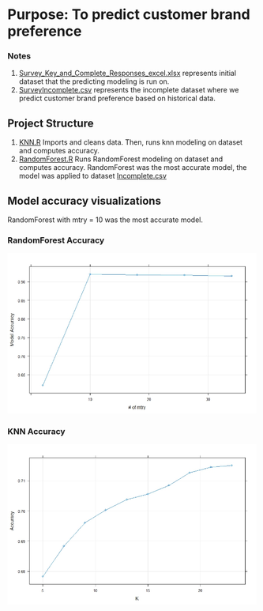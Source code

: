# Purpose: To predict customer brand preference

### Notes
1. [Survey_Key_and_Complete_Responses_excel.xlsx](R%20projects/Brand%20Preference/Survey_Key_and_Complete_Responses_excel.xlsx) represents initial dataset that the predicting modeling is run on.
2. [SurveyIncomplete.csv](R%20projects/Brand%20Preference/SurveyIncomplete.csv) represents the incomplete dataset where we predict customer brand preference based on historical data.

## Project Structure
1. [KNN.R](R%20projects/Brand%20Preference/KNN.R)  Imports and cleans data. Then, runs knn modeling on dataset and computes accuracy.
2. [RandomForest.R](R%20projects/Brand%20Preference/Random%20Forest.R) Runs RandomForest modeling on dataset and computes accuracy. RandomForest was the most accurate model, the model was applied to dataset [Incomplete.csv](R%20projects/Brand%20Preference/SurveyIncomplete.csv) 

## Model accuracy visualizations
RandomForest with mtry = 10 was the most accurate model.

### RandomForest Accuracy
![RandomForest Accuracy](R%20projects/Brand%20Preference/Final%20Report/RF%20output.jpeg)

### KNN Accuracy 
![KNN Accuracy](R%20projects/Brand%20Preference/Final%20Report/KNN%20output.jpeg)


